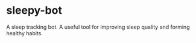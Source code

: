 # sleepy-bot
A sleep tracking bot. A useful tool for improving sleep quality and forming healthy habits.
